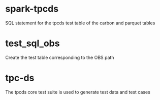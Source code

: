 spark-tpcds
==============
SQL statement for the tpcds test table of the carbon and parquet tables

test_sql_obs
==============
Create the test table corresponding to the OBS path

tpc-ds
==============
The tpcds core test suite is used to generate test data and test cases